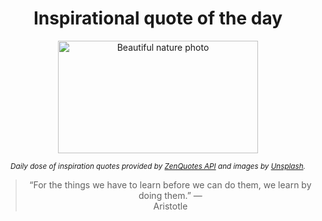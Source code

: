 
<div align="center">

# Inspirational quote of the day

<img src="./data/photo.jpeg" alt="Beautiful nature photo" width="320" height="180">

<sub><i>Daily dose of inspiration quotes provided by [ZenQuotes API](https://zenquotes.io/) and images by [Unsplash](https://unsplash.com/).</i></sub>


<blockquote>&ldquo;For the things we have to learn before we can do them, we learn by doing them.&rdquo; &mdash; <footer>Aristotle</footer></blockquote>

</div>
